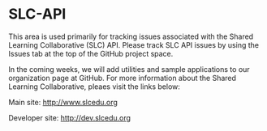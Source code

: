 SLC-API
=======

This area is used primarily for tracking issues associated with the
Shared Learning Collaborative (SLC) API.  Please track SLC API issues
by using the Issues tab at the top of the GitHub project space.

In the coming weeks, we will add utilities and sample applications to 
our organization page at GitHub.  For more information about the Shared
Learning Collaborative, pleaes visit the links below:

Main site:  http://www.slcedu.org

Developer site:  http://dev.slcedu.org

